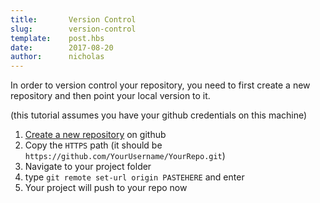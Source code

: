 ```yaml
---
title:       Version Control
slug:        version-control
template:    post.hbs
date:        2017-08-20
author:      nicholas
---
```

In order to version control your repository, you need to first create a new repository and then point your local version to it.

(this tutorial assumes you have your github credentials on this machine)

1. [Create a new repository](https://github.com/new) on github
1. Copy the `HTTPS` path (it should be `https://github.com/YourUsername/YourRepo.git`)
1. Navigate to your project folder
1. type `git remote set-url origin PASTEHERE` and enter
1. Your project will push to your repo now